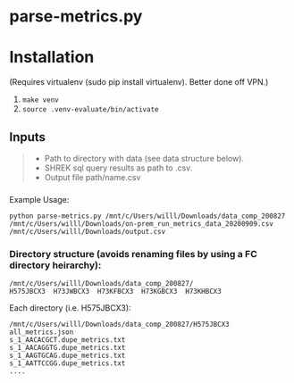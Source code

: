 # parse-metrics.py

Installation 
============
(Requires virtualenv (sudo pip install virtualenv). Better done off VPN.)
1. `make venv`
2. `source .venv-evaluate/bin/activate`

## Inputs
>* Path to directory with data (see data structure below).
>* SHREK sql query results as path to .csv. 
>* Output file path/name.csv

###
Example Usage:
```
python parse-metrics.py /mnt/c/Users/willl/Downloads/data_comp_200827 /mnt/c/Users/willl/Downloads/on-prem_run_metrics_data_20200909.csv /mnt/c/Users/willl/Downloads/output.csv
```

### Directory structure (avoids renaming files by using a FC directory heirarchy):
```
/mnt/c/Users/willl/Downloads/data_comp_200827/
H575JBCX3  H73JWBCX3  H73KFBCX3  H73KGBCX3  H73KHBCX3
```
Each directory (i.e. H575JBCX3):

```
/mnt/c/Users/willl/Downloads/data_comp_200827/H575JBCX3
all_metrics.json
s_1_AACACGCT.dupe_metrics.txt
s_1_AACAGGTG.dupe_metrics.txt
s_1_AAGTGCAG.dupe_metrics.txt
s_1_AATTCCGG.dupe_metrics.txt
....
```
